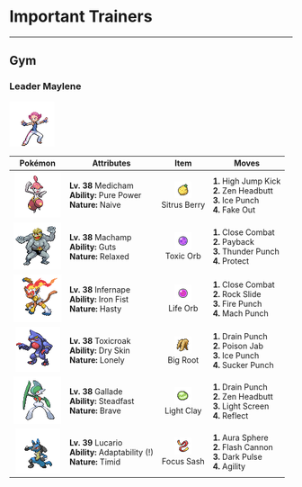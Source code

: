 # Important Trainers


---

## Gym

### Leader Maylene

![Leader Maylene](../../assets/important_trainers/maylene.png)

| Pokémon | Attributes | Item | Moves |
|:-------:|------------|:----:|-------|
| ![Medicham](../../assets/sprites/medicham/front.gif) | **Lv. 38** Medicham<br>**Ability:** Pure Power<br>**Nature:** Naive | ![Sitrus Berry](../../assets/items/sitrus_berry.png "A Poffin ingredient. It may be used or held by a Pokémon to heal the user’s HP a little.")<br>Sitrus Berry | **1.** High Jump Kick<br>**2.** Zen Headbutt<br>**3.** Ice Punch<br>**4.** Fake Out |
| ![Machamp](../../assets/sprites/machamp/front.gif) | **Lv. 38** Machamp<br>**Ability:** Guts<br>**Nature:** Relaxed | ![Toxic Orb](../../assets/items/toxic_orb.png "An item to be held by a Pokémon. It is a bizarre orb that badly poisons the holder in battle.")<br>Toxic Orb | **1.** Close Combat<br>**2.** Payback<br>**3.** Thunder Punch<br>**4.** Protect |
| ![Infernape](../../assets/sprites/infernape/front.gif) | **Lv. 38** Infernape<br>**Ability:** Iron Fist<br>**Nature:** Hasty | ![Life Orb](../../assets/items/life_orb.png "An item to be held by a Pokémon. It boosts the power of moves, but at the cost of some HP on each hit.")<br>Life Orb | **1.** Close Combat<br>**2.** Rock Slide<br>**3.** Fire Punch<br>**4.** Mach Punch |
| ![Toxicroak](../../assets/sprites/toxicroak/front.gif) | **Lv. 38** Toxicroak<br>**Ability:** Dry Skin<br>**Nature:** Lonely | ![Big Root](../../assets/items/big_root.png "A Pokémon hold item that boosts the power of HP-stealing moves to let the holder recover more HP.")<br>Big Root | **1.** Drain Punch<br>**2.** Poison Jab<br>**3.** Ice Punch<br>**4.** Sucker Punch |
| ![Gallade](../../assets/sprites/gallade/front.gif) | **Lv. 38** Gallade<br>**Ability:** Steadfast<br>**Nature:** Brave | ![Light Clay](../../assets/items/light_clay.png "A Pokémon hold item that extends the duration of barrier moves like Light Screen and Reflect used by the holder.")<br>Light Clay | **1.** Drain Punch<br>**2.** Zen Headbutt<br>**3.** Light Screen<br>**4.** Reflect |
| ![Lucario](../../assets/sprites/lucario/front.gif) | **Lv. 39** Lucario<br>**Ability:** Adaptability (!)<br>**Nature:** Timid | ![Focus Sash](../../assets/items/focus_sash.png "An item to be held by a Pokémon. If it has full HP, the holder will endure one potential KO attack, leaving 1 HP.")<br>Focus Sash | **1.** Aura Sphere<br>**2.** Flash Cannon<br>**3.** Dark Pulse<br>**4.** Agility |


